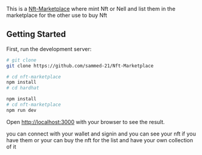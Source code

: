 This is a [Nft-Marketplace](https://github.com/sammed-21/Nft-Marketplace)  where mint Nft or Nell and list them in the marketplace for the other use to buy Nft

## Getting Started

First, run the development server:

```bash
# git clone 
git clone https://github.com/sammed-21/Nft-Marketplace

# cd nft-marketplace
npm install
# cd hardhat

npm install
# cd nft-marketplace
npm run dev
```

Open [http://localhost:3000](http://localhost:3000) with your browser to see the result.

you can connect with your wallet and signin and you can see your nft if you have them or your can buy the nft for the list and have your own collection of it